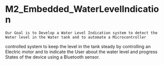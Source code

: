 # M2_Embedded_WaterLevelIndication
    Our Goal is to Develop a Water Level Indication system to detect the Water level in the Water tank and to automate a Microcontroller
controlled system to keep the level in the tank steady by controlling an Electric motor and to indicate the User about the water level 
and progress States of the device using a Bluetooth sensor.
